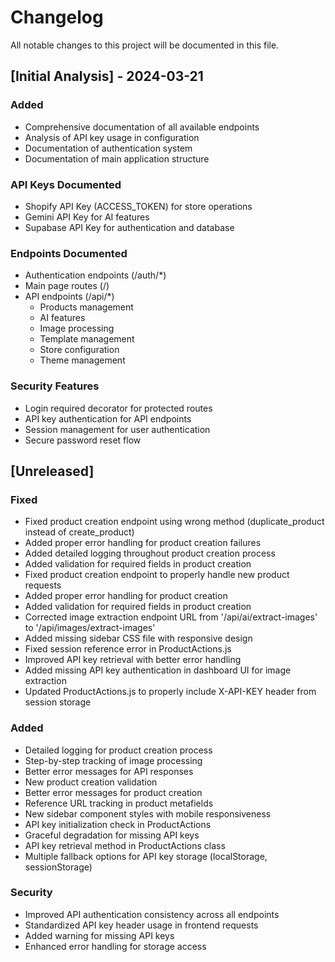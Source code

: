 # Changelog

All notable changes to this project will be documented in this file.

## [Initial Analysis] - 2024-03-21

### Added
- Comprehensive documentation of all available endpoints
- Analysis of API key usage in configuration
- Documentation of authentication system
- Documentation of main application structure

### API Keys Documented
- Shopify API Key (ACCESS_TOKEN) for store operations
- Gemini API Key for AI features
- Supabase API Key for authentication and database

### Endpoints Documented
- Authentication endpoints (/auth/*)
- Main page routes (/)
- API endpoints (/api/*)
  - Products management
  - AI features
  - Image processing
  - Template management
  - Store configuration
  - Theme management

### Security Features
- Login required decorator for protected routes
- API key authentication for API endpoints
- Session management for user authentication
- Secure password reset flow

## [Unreleased]

### Fixed
- Fixed product creation endpoint using wrong method (duplicate_product instead of create_product)
- Added proper error handling for product creation failures
- Added detailed logging throughout product creation process
- Added validation for required fields in product creation
- Fixed product creation endpoint to properly handle new product requests
- Added proper error handling for product creation
- Added validation for required fields in product creation
- Corrected image extraction endpoint URL from '/api/ai/extract-images' to '/api/images/extract-images'
- Added missing sidebar CSS file with responsive design
- Fixed session reference error in ProductActions.js
- Improved API key retrieval with better error handling
- Added missing API key authentication in dashboard UI for image extraction
- Updated ProductActions.js to properly include X-API-KEY header from session storage

### Added
- Detailed logging for product creation process
- Step-by-step tracking of image processing
- Better error messages for API responses
- New product creation validation
- Better error messages for product creation
- Reference URL tracking in product metafields
- New sidebar component styles with mobile responsiveness
- API key initialization check in ProductActions
- Graceful degradation for missing API keys
- API key retrieval method in ProductActions class
- Multiple fallback options for API key storage (localStorage, sessionStorage)

### Security
- Improved API authentication consistency across all endpoints
- Standardized API key header usage in frontend requests
- Added warning for missing API keys
- Enhanced error handling for storage access
